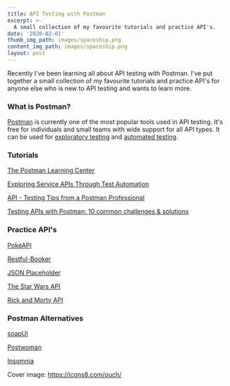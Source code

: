 ```yaml
---
title: API Testing with Postman
excerpt: >-
  A small collection of my favourite tutorials and practice API's.
date: '2020-02-01'
thumb_img_path: images/spaceship.png
content_img_path: images/spaceship.png
layout: post
---
```


 
Recently I've been learning all about API testing with Postman. I've put together a small collection of my favourite tutorials and practice API's for anyone else who is new to API testing and wants to learn more.

### What is Postman?
[Postman](https://www.getpostman.com/) is currently one of the most popular tools used in API testing. It's free for individuals and small teams with wide support for all API types. It can be used for [exploratory testing](https://www.getpostman.com/use-cases/exploratory-testing) and [automated testing](https://www.getpostman.com/automated-testing).

### Tutorials
[The Postman Learning Center](https://learning.getpostman.com/?_ga=2.97498591.151621366.1577222241-1815186062.1576190324)

[Exploring Service APIs Through Test Automation](https://testautomationu.applitools.com/exploring-service-apis-through-test-automation/)

[API - Testing Tips from a Postman Professional](https://blog.getpostman.com/2017/07/28/api-testing-tips-from-a-postman-professional/)

[Testing APIs with Postman: 10 common challenges & solutions](https://medium.com/distant-horizons/testing-apis-with-postman-10-common-challenges-solutions-c4674c78528d)

### Practice API's
[PokéAPI](https://pokeapi.co/)

[Restful-Booker](https://restful-booker.herokuapp.com/)

[JSON Placeholder](https://jsonplaceholder.typicode.com/)

[The Star Wars API](https://swapi.co/)

[Rick and Morty API](https://rickandmortyapi.com/)


### Postman Alternatives
[soapUI](https://www.soapui.org/)

[Postwoman](https://github.com/liyasthomas/postwoman)

[Insomnia](https://insomnia.rest/)


Cover image: https://icons8.com/ouch/
